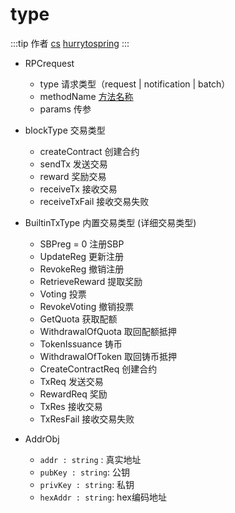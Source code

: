 # type

:::tip 作者
[cs](https://github.com/lovelycs)
[hurrytospring](https://github.com/hurrytospring)
:::

- RPCrequest
    - type 请求类型（request | notification | batch）
    - methodName [方法名称](/api/vitejs/const.html#method)
    - params 传参


- blockType  交易类型
    - createContract 创建合约
    - sendTx 发送交易
    - reward 奖励交易
    - receiveTx 接收交易
    - receiveTxFail 接收交易失败

- BuiltinTxType 内置交易类型 (详细交易类型)
    - SBPreg = 0 注册SBP
    - UpdateReg 更新注册
    - RevokeReg 撤销注册
    - RetrieveReward 提取奖励
    - Voting 投票
    - RevokeVoting 撤销投票
    - GetQuota 获取配额
    - WithdrawalOfQuota 取回配额抵押
    - TokenIssuance 铸币
    - WithdrawalOfToken 取回铸币抵押
    - CreateContractReq 创建合约
    - TxReq 发送交易
    - RewardReq 奖励
    - TxRes 接收交易
    - TxResFail 接收交易失败

- AddrObj
    - `addr : string` : 真实地址
    - `pubKey : string`: 公钥
    - `privKey : string`: 私钥
    - `hexAddr : string`: hex编码地址
